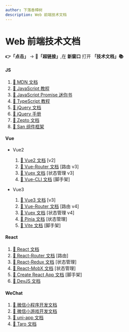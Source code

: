 ```yaml
---
author: 下落香樟树
description: Web 前端技术文档
---
```


# Web 前端技术文档

**👉「点击」** -> **🔗「超链接」**,在 **新窗口** 打开 **「技术文档」📚**

#### JS

1.  [🔗 MDN 文档](https://developer.mozilla.org/zh-CN/)
1.  [🔗 JavaScript 教程](https://zh.javascript.info)
1.  [🔗 JavaScript Promise 迷你书](http://liubin.org/promises-book/)
1.  [🔗 TypeScript 教程](https://ts.xcatliu.com/)
1.  [🔗 jQuery 文档](https://jquery.com)
1.  [🔗 jQuery 手册](https://jquery.cuishifeng.cn)
1.  [🔗 Zepto 文档](https://zeptojs.devjs.cn)
1.  [🔗 San 组件框架](https://baidu.github.io/san/)

#### Vue

- Vue2

    1.  [🔗 Vue2 文档](https://v2.cn.vuejs.org) [v2]
    1.  [🔗 Vue-Router 文档](https://v3.router.vuejs.org/zh/) [路由 v3]
    1.  [🔗 Vuex 文档](https://v3.vuex.vuejs.org/zh/) [状态管理 v3]
    1.  [🔗 Vue-CLI 文档](https://cli.vuejs.org/zh/) [脚手架]

- Vue3

    1.  [🔗 Vue3 文档](https://cn.vuejs.org) [v3]
    1.  [🔗 Vue-Router 文档](https://router.vuejs.org/zh/) [路由 v4]
    1.  [🔗 Vuex 文档](https://vuex.vuejs.org/zh/) [状态管理 v4]
    1.  [🔗 Pinia 文档](https://pinia.vuejs.org/zh/) [状态管理]
    1.  [🔗 Vite 文档](https://cn.vitejs.dev) [脚手架]

#### React

1.  [🔗 React 文档](https://react.docschina.org)
1.  [🔗 React-Router 文档](https://react-router.docschina.org) [路由]
1.  [🔗 React-Redux 文档](https://cn.redux.js.org/) [状态管理]
1.  [🔗 React-MobX 文档](https://mobx.nodejs.cn/) [状态管理]
1.  [🔗 Create React App 文档](https://create-react-app.bootcss.com) [脚手架]
1.  [🔗 DevJS 文档](https://dvajs.com/)

#### WeChat

1.  [🔗 微信小程序开发文档](https://developers.weixin.qq.com/miniprogram/dev/framework/)
1.  [🔗 微信小游戏开发文档](https://developers.weixin.qq.com/minigame/dev/guide/)
1.  [🔗 uni-app 文档](https://uniapp.dcloud.net.cn/)
1.  [🔗 Taro 文档](https://taro.jd.com/)
